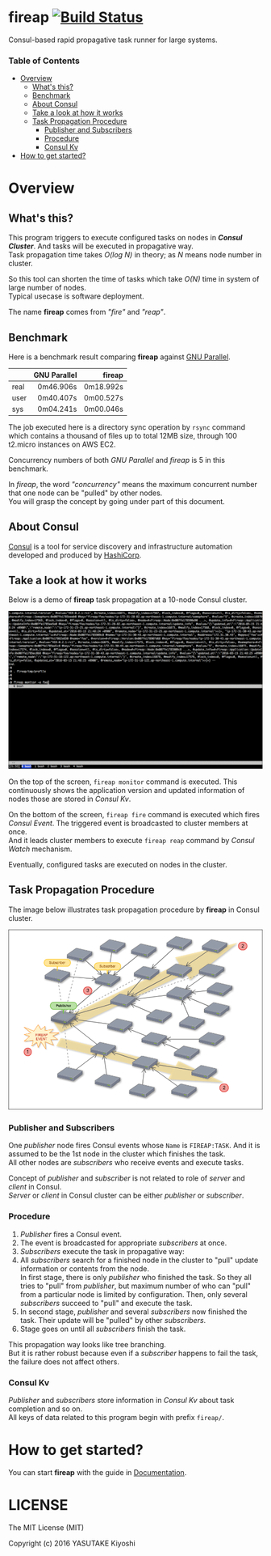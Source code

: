 # fireap [![Build Status](https://travis-ci.org/key-amb/fireap.svg?branch=master)](https://travis-ci.org/key-amb/fireap)

Consul-based rapid propagative task runner for large systems.

### Table of Contents

* [Overview](#overview)
  * [What's this?](#whats-this)
  * [Benchmark](#benchmark)
  * [About Consul](#about-consul)
  * [Take a look at how it works](#take-a-look-at-how-it-works)
  * [Task Propagation Procedure](#task-propagation-procedure)
    * [Publisher and Subscribers](#publisher-and-subscribers)
    * [Procedure](#procedure)
    * [Consul Kv](#consul-kv)
* [How to get started?](#how-to-get-started)

# Overview

## What's this?

This program triggers to execute configured tasks on nodes in **_Consul
Cluster_**.
And tasks will be executed in propagative way.  
Task propagation time takes _O(log N)_ in theory; as _N_ means node number in
cluster.

So this tool can shorten the time of tasks which take _O(N)_ time in system of
large number of nodes.  
Typical usecase is software deployment.

The name **fireap** comes from _"fire"_ and _"reap"_.

## Benchmark

Here is a benchmark result comparing **fireap** against
[GNU Parallel](http://www.gnu.org/software/parallel/).

|      | GNU Parallel | fireap    |
| ---- | ------------:|----------:|
| real |    0m46.906s | 0m18.992s |
| user |    0m40.407s | 0m00.527s |
| sys  |    0m04.241s | 0m00.046s |

The job executed here is a directory sync operation by `rsync` command which
contains a thousand of files up to total 12MB size, through 100 t2.micro instances
on AWS EC2.

Concurrency numbers of both _GNU Parallel_ and _fireap_ is 5 in this benchmark.

In _fireap_, the word _"concurrency"_ means the maximum concurrent number that
one node can be "pulled" by other nodes.  
You will grasp the concept by going under part of this document.

## About Consul

[Consul](https://www.consul.io/) is a tool for service discovery and infrastructure
automation developed and produced by [HashiCorp](https://www.hashicorp.com/).

## Take a look at how it works

Below is a demo of **fireap** task propagation at a 10-node Consul cluster.

![Fireap Demo](https://raw.githubusercontent.com/key-amb/fireap/resource/image/fireap-demo.gif)

On the top of the screen, `fireap monitor` command is executed.
This continuously shows the application version and updated information of nodes
those are stored in _Consul Kv_.

On the bottom of the screen, `fireap fire` command is executed which fires _Consul
Event_.
The triggered event is broadcasted to cluster members at once.  
And it leads cluster members to execute `fireap reap` command by _Consul Watch_
mechanism.

Eventually, configured tasks are executed on nodes in the cluster.

## Task Propagation Procedure

The image below illustrates task propagation procedure by **fireap** in Consul cluster.

![Fireap Task Propagation Illustration](https://raw.githubusercontent.com/key-amb/fireap/resource/image/fireap-propagation.png)

### Publisher and Subscribers

One _publisher_ node fires Consul events whose `Name` is `FIREAP:TASK`.
And it is assumed to be the 1st node in the cluster which finishes the task.  
All other nodes are _subscribers_ who receive events and execute tasks.

Concept of _publisher_ and _subscriber_ is not related to role of _server_ and _client_
in Consul.  
_Server_ or _client_ in Consul cluster can be either _publisher_ or _subscriber_.

### Procedure

1. _Publisher_ fires a Consul event.
2. The event is broadcasted for appropriate _subscribers_ at once.
3. _Subscribers_ execute the task in propagative way:
  1. All _subscribers_ search for a finished node in the cluster to "pull" update
     information or contents from the node.  
     In first stage, there is only _publisher_ who finished the task.
     So they all tries to "pull" from _publisher_, but maximum number of who can
     "pull" from a particular node is limited by configuration.
     Then, only several _subscribers_ succeed to "pull" and execute the task.
  2. In second stage, _publisher_ and several _subscribers_ now finished the task.
     Their update will be "pulled" by other _subscribers_.
  3. Stage goes on until all _subscribers_ finish the task.

This propagation way looks like tree branching.  
But it is rather robust because even if a _subscriber_ happens to fail the task, the
failure does not affect others.

### Consul Kv

_Publisher_ and _subscribers_ store information in _Consul Kv_ about task completion and so on.  
All keys of data related to this program begin with prefix `fireap/`.

# How to get started?

You can start **fireap** with the guide in [Documentation](http://key-amb.github.io/fireap-doc/).

# LICENSE

The MIT License (MIT)

Copyright (c) 2016 YASUTAKE Kiyoshi

